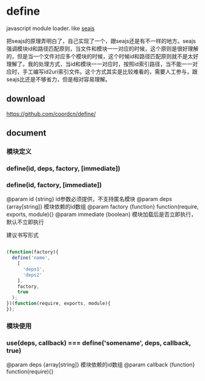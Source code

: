 # define

javascript module loader. like [seajs](http://seajs.org/)

把seajs的原理弄明白了，自己实现了一个，跟seajs还是有不一样的地方。seajs强调模块id和路径匹配原则，当文件和模块一一对应的时候，这个原则是很好理解的，但是当一个文件对应多个模块的时候，这个时候id和路径匹配原则就不是太好理解了。我的处理方式，当id和模块一一对应时，按照id索引路径，当不能一一对应时，手工编写id2uri索引文件。这个方式其实是比较难看的，需要人工参与，跟seajs比还是不够省力，但是相对容易理解。

## download
https://github.com/coordcn/define/

## document

### 模块定义
### define(id, deps, factory, [immediate]) 
### define(id, factory, [immediate])
@param id {string} id参数必须提供，不支持匿名模块
@param deps {array[string]} 模块依赖的id数组
@param factory {function} function(require, exports, module){}
@param immediate {boolean} 模块加载后是否立即执行，默认不立即执行

建议书写形式

```js

(function(factory){
  define('name',
    [
      'deps1',
      'deps2'
    ],
    factory,
    true
  );
})(function(require, exports, module){
});

```

### 模块使用
### use(deps, callback) === define('somename', deps, callback, true)
@param deps {array[string]} 模块依赖的id数组
@param callback {function} function(require){}
